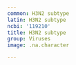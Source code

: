 ```yaml
---
common: H3N2 subtype
latin: H3N2 subtype
ncbi: '119210'
title: H3N2 subtype
group: Viruses
image: .na.character

---
```

